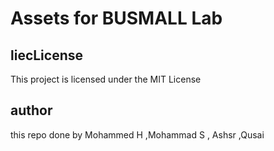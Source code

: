 # Assets for BUSMALL Lab
## liecLicense
This project is licensed under the MIT License
## author 
this repo done by Mohammed H ,Mohammad S , Ashsr ,Qusai 